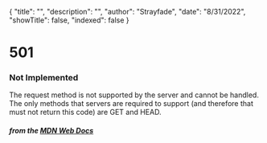 {
    "title": "",
    "description": "",
    "author": "Strayfade",
    "date": "8/31/2022",
    "showTitle": false,
    "indexed": false
}
# 501
### Not Implemented

The request method is not supported by the server and cannot be handled. The only methods that servers are required to support (and therefore that must not return this code) are GET and HEAD.

#### *from the [MDN Web Docs](https://developer.mozilla.org/en-US/docs/Web/HTTP/Status)* 